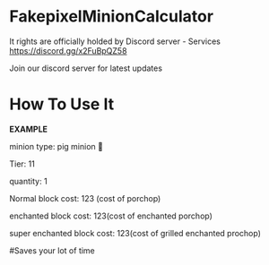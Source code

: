 # FakepixelMinionCalculator
It rights are officially holded by Discord server - Services
https://discord.gg/x2FuBpQZ58

Join our discord server for latest updates
# How To Use It

**EXAMPLE**

minion type: pig minion 🐖 

Tier: 11

quantity: 1

Normal block cost: 123 (cost of porchop)

enchanted block cost: 123(cost of enchanted porchop)

super enchanted block cost:
123(cost of grilled enchanted prochop) 

#Saves your lot of time
